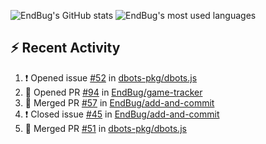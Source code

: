 ![EndBug's GitHub stats](https://github-readme-stats.vercel.app/api?username=endbug&show_icons=true)
![EndBug's most used languages](https://github-readme-stats.vercel.app/api/top-langs/?username=endbug&layout=compact)

## ⚡ Recent Activity

<!--START_SECTION:activity-->
1. ❗️ Opened issue [#52](https://github.com//dbots-pkg/dbots.js/issues/52) in [dbots-pkg/dbots.js](https://github.com//dbots-pkg/dbots.js)
2. 💪 Opened PR [#94](https://github.com//EndBug/game-tracker/pull/94) in [EndBug/game-tracker](https://github.com//EndBug/game-tracker)
3. 🎉 Merged PR [#57](https://github.com//EndBug/add-and-commit/pull/57) in [EndBug/add-and-commit](https://github.com//EndBug/add-and-commit)
4. ❗️ Closed issue [#45](https://github.com//EndBug/add-and-commit/issues/45) in [EndBug/add-and-commit](https://github.com//EndBug/add-and-commit)
5. 🎉 Merged PR [#51](https://github.com//dbots-pkg/dbots.js/pull/51) in [dbots-pkg/dbots.js](https://github.com//dbots-pkg/dbots.js)
<!--END_SECTION:activity-->
